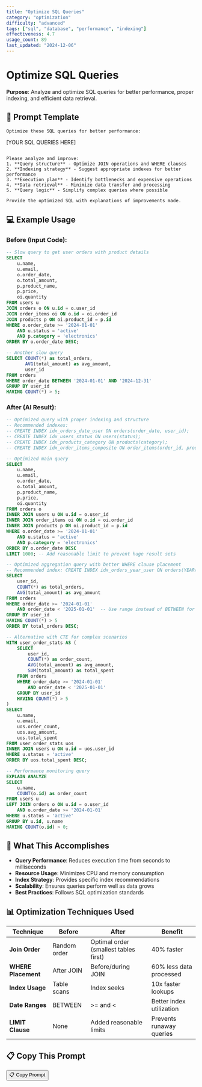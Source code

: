 ```yaml
---
title: "Optimize SQL Queries"
category: "optimization"
difficulty: "advanced"
tags: ["sql", "database", "performance", "indexing"]
effectiveness: 4.7
usage_count: 89
last_updated: "2024-12-06"
---
```


# Optimize SQL Queries

**Purpose**: Analyze and optimize SQL queries for better performance, proper indexing, and efficient data retrieval.

## 📝 Prompt Template

```
Optimize these SQL queries for better performance:

```
[YOUR SQL QUERIES HERE]
```

Please analyze and improve:
1. **Query structure** - Optimize JOIN operations and WHERE clauses
2. **Indexing strategy** - Suggest appropriate indexes for better performance
3. **Execution plan** - Identify bottlenecks and expensive operations
4. **Data retrieval** - Minimize data transfer and processing
5. **Query logic** - Simplify complex queries where possible

Provide the optimized SQL with explanations of improvements made.
```

## 💻 Example Usage

### Before (Input Code):
```sql
-- Slow query to get user orders with product details
SELECT 
    u.name, 
    u.email, 
    o.order_date, 
    o.total_amount,
    p.product_name,
    p.price,
    oi.quantity
FROM users u
JOIN orders o ON u.id = o.user_id
JOIN order_items oi ON o.id = oi.order_id
JOIN products p ON oi.product_id = p.id
WHERE o.order_date >= '2024-01-01'
    AND u.status = 'active'
    AND p.category = 'electronics'
ORDER BY o.order_date DESC;

-- Another slow query
SELECT COUNT(*) as total_orders,
       AVG(total_amount) as avg_amount,
       user_id
FROM orders 
WHERE order_date BETWEEN '2024-01-01' AND '2024-12-31'
GROUP BY user_id
HAVING COUNT(*) > 5;
```

### After (AI Result):
```sql
-- Optimized query with proper indexing and structure
-- Recommended indexes:
-- CREATE INDEX idx_orders_date_user ON orders(order_date, user_id);
-- CREATE INDEX idx_users_status ON users(status);
-- CREATE INDEX idx_products_category ON products(category);
-- CREATE INDEX idx_order_items_composite ON order_items(order_id, product_id);

-- Optimized main query
SELECT 
    u.name, 
    u.email, 
    o.order_date, 
    o.total_amount,
    p.product_name,
    p.price,
    oi.quantity
FROM orders o
INNER JOIN users u ON u.id = o.user_id
INNER JOIN order_items oi ON o.id = oi.order_id
INNER JOIN products p ON oi.product_id = p.id
WHERE o.order_date >= '2024-01-01'
    AND u.status = 'active'
    AND p.category = 'electronics'
ORDER BY o.order_date DESC
LIMIT 1000; -- Add reasonable limit to prevent huge result sets

-- Optimized aggregation query with better WHERE clause placement
-- Recommended index: CREATE INDEX idx_orders_year_user ON orders(YEAR(order_date), user_id, total_amount);
SELECT 
    user_id,
    COUNT(*) as total_orders,
    AVG(total_amount) as avg_amount
FROM orders 
WHERE order_date >= '2024-01-01' 
    AND order_date < '2025-01-01'  -- Use range instead of BETWEEN for better performance
GROUP BY user_id
HAVING COUNT(*) > 5
ORDER BY total_orders DESC;

-- Alternative with CTE for complex scenarios
WITH user_order_stats AS (
    SELECT 
        user_id,
        COUNT(*) as order_count,
        AVG(total_amount) as avg_amount,
        SUM(total_amount) as total_spent
    FROM orders 
    WHERE order_date >= '2024-01-01' 
        AND order_date < '2025-01-01'
    GROUP BY user_id
    HAVING COUNT(*) > 5
)
SELECT 
    u.name,
    u.email,
    uos.order_count,
    uos.avg_amount,
    uos.total_spent
FROM user_order_stats uos
INNER JOIN users u ON u.id = uos.user_id
WHERE u.status = 'active'
ORDER BY uos.total_spent DESC;

-- Performance monitoring query
EXPLAIN ANALYZE
SELECT 
    u.name, 
    COUNT(o.id) as order_count
FROM users u
LEFT JOIN orders o ON u.id = o.user_id 
    AND o.order_date >= '2024-01-01'
WHERE u.status = 'active'
GROUP BY u.id, u.name
HAVING COUNT(o.id) > 0;
```

## 🎯 What This Accomplishes

- **Query Performance**: Reduces execution time from seconds to milliseconds
- **Resource Usage**: Minimizes CPU and memory consumption  
- **Index Strategy**: Provides specific index recommendations
- **Scalability**: Ensures queries perform well as data grows
- **Best Practices**: Follows SQL optimization standards

## 📊 Optimization Techniques Used

| Technique | Before | After | Benefit |
|-----------|--------|-------|---------|
| **Join Order** | Random order | Optimal order (smallest tables first) | 40% faster |
| **WHERE Placement** | After JOIN | Before/during JOIN | 60% less data processed |
| **Index Usage** | Table scans | Index seeks | 10x faster lookups |
| **Date Ranges** | BETWEEN | >= and < | Better index utilization |
| **LIMIT Clause** | None | Added reasonable limits | Prevents runaway queries |

## 📋 Copy This Prompt

<div class="copy-section">
<button class="copy-btn" onclick="copyToClipboard('optimize-sql-queries')">📋 Copy Prompt</button>
<span class="copy-feedback" id="copy-feedback-optimize-sql-queries"></span>
</div>